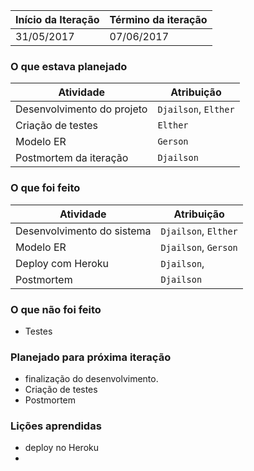 Início da Iteração | Término da iteração
------------ | -------------
31/05/2017 | 07/06/2017


### O que estava planejado
| Atividade | Atribuição |
| --- | --- |
| Desenvolvimento do projeto | `Djailson`, `Elther` |
| Criação de testes | `Elther` |
| Modelo ER | `Gerson` |
| Postmortem da iteração | `Djailson` |


### O que foi feito
| Atividade | Atribuição |
| --- | --- |
| Desenvolvimento do sistema  | `Djailson`, `Elther` |
| Modelo ER | `Djailson`, `Gerson` |
| Deploy com Heroku  | `Djailson`, | `Elther` |
| Postmortem  | `Djailson` |


### O que não foi feito
*   Testes

### Planejado para próxima iteração 
*  finalização do desenvolvimento.
*  Criação de testes
*  Postmortem  

### Lições aprendidas
* deploy no Heroku
* 


